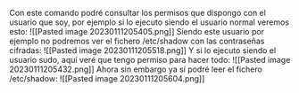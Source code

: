 Con este comando podré consultar los permisos que dispongo con el usuario que soy, por ejemplo si lo ejecuto siendo el usuario normal veremos esto:
![[Pasted image 20230111205405.png]]
Siendo este usuario por ejemplo no podremos ver el fichero /etc/shadow con las contraseñas cifradas:
![[Pasted image 20230111205518.png]]
Y si lo ejecuto siendo el usuario sudo, aquí veré que tengo permiso para hacer todo:
![[Pasted image 20230111205432.png]]
Ahora sin embargo ya sí podré leer el fichero /etc/shadow:
![[Pasted image 20230111205604.png]]